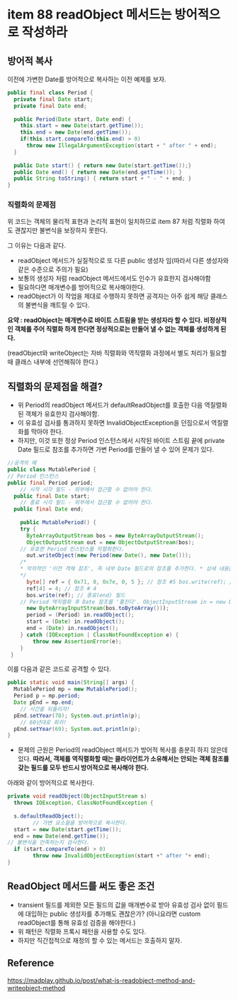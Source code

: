 # item 88 readObject 메서드는 방어적으로 작성하라

## 방어적 복사

이전에 가변한 Date를 방어적으로 복사하는 이전 예제를 보자.

```java
public final class Period {
  private final Date start;
  private final Date end;
  
  public Period(Date start, Date end) {
    this.start = new Date(start.getTime());
    this.end = new Date(end.getTime());
    if(this.start.compareTo(this.end) > 0)
      throw new IllegalArgumentException(start + " after " + end);
  }
  
  public Date start() { return new Date(start.getTime());}
  public Date end() { return new Date(end.getTime()); }
  public String toString() { return start + " - " + end; }
}
```

### 직렬화의 문제점

위 코드는 객체의 물리적 표현과 논리적 표현이 일치하므로 item 87 처럼 직렬화 하여도 괜찮지만 불변식을 보장하지 못한다.

그 이유는 다음과 같다.

- readObject 메서드가 실질적으로 또 다른 public 생성자 임(따라서 다른 생성자와 같은 수준으로 주의가 필요)
- 보통의 생성자 처럼 readObject 메서드에서도 인수가 유효한지 검사해야함
- 필요하다면 매개변수를 방어적으로 복사해야한다.
- readObject가 이 작업을 제대로 수행하지 못하면 공격자는 아주 쉽게 해당 클래스의 불변식을 깨트릴 수 있다.

__요약 : readObject는 매개변수로 바이트 스트림을 받는 생성자라 할 수 있다. 비정상적인 객체를 주어 직렬화 하게 한다면 정상적으로는 만들어 낼 수 없는 객체를 생성하게 된다.__

(readObject와 writeObject는 자바 직렬화와 역직렬화 과정에서 별도 처리가 필요할 때 클래스 내부에 선언해줘야 한다.)



## 직렬화의 문제점을 해결?

- 위 Period의 readObject 메서드가 defaultReadObject를 호출한 다음 역질렬화 된 객체가 유효한지 검사해야함.
- 이 유효성 검사를 통과하지 못하면 InvalidObjectException을 던짐으로서 역질렬화를 막아야 한다.
- 하지만, 이것 또한 정상 Period 인스턴스에서 시작된 바이트 스트림 끝에 private Date 필드로 참조를 추가하면 가변 Period를 만들어 낼 수 있어 문제가 있다.

```java
//공격의 예
public class MutablePeriod {
// Period 인스턴스
public final Period period;
	// 시작 시각 필드 - 외부에서 접근할 수 없어야 한다. 
  public final Date start;
	// 종료 시각 필드 - 외부에서 접근할 수 없어야 한다. 
  public final Date end;
  
	public MutablePeriod() { 
    try {
      ByteArrayOutputStream bos = new ByteArrayOutputStream();
      ObjectOutputStream out = new ObjectOutputStream(bos);
    // 유효한 Period 인스턴스를 직렬화한다. 
      out.writeObject(new Period(new Date(), new Date()));
    /*
    * 악의적인 '이전 객체 참조', 즉 내부 Date 필드로의 참조를 추가한다. * 상세 내용은 자바 객체 직렬화 명세의 6.4절을 참고하자.
    */
      byte[] ref = { 0x71, 0, 0x7e, 0, 5 }; // 참조 #5 bos.write(ref); // 시작(start) 필드
      ref[4] = 4; // 참조 # 4
      bos.write(ref); // 종료(end) 필드
    // Period 역직렬화 후 Date 참조를 '훔친다'. ObjectInputStream in = new ObjectInputStream(
      new ByteArrayInputStream(bos.toByteArray())); 
      period = (Period) in.readObject();
      start = (Date) in.readObject();
      end = (Date) in.readObject();
    } catch (IOException | ClassNotFoundException e) {
  		throw new AssertionError(e); 
    }
 }
```

이를 다음과 같은 코드로 공격할 수 있다.

```java
public static void main(String[] args) { 
  MutablePeriod mp = new MutablePeriod(); 
  Period p = mp.period;
  Date pEnd = mp.end;
	// 시간을 되돌리자! 
  pEnd.setYear(78); System.out.println(p);
	// 60년대로 회귀! 
  pEnd.setYear(69); System.out.println(p);
}

```

- 문제의 근원은 Period의 readObject 메서드가 방어적 복사를 충분히 하지 않은데 있다. 
  __따라서, 객체를 역직렬화할 때는 클라이언트가 소유해서는 안되는 객체 참조를 갖는 필드를 모두 반드시 방어적으로 복사해야 한다.__

아래와 같이 방어적으로 복사한다.

```java
private void readObject(ObjectInputStream s) 
  throws IOException, ClassNotFoundException {
	
  s.defaultReadObject();
		// 가변 요소들을 방어적으로 복사한다. 
  start = new Date(start.getTime()); 
  end = new Date(end.getTime());
// 불변식을 만족하는지 검사한다.
  if (start.compareTo(end) > 0)
		throw new InvalidObjectException(start +" after "+ end); 
}
```



## ReadObject 메서드를 써도 좋은 조건

- transient 필드를 제외한 모든 필드의 값을 매개변수로 받아 유효성 검사 없이 필드에 대입하는 public 생성자를 추가해도 괜찮은가?
  (아니요라면 custom readObject를 통해 유효성 검증을 해야한다.)
- 위 패턴은 직렬화 프록시 패턴을 사용할 수도 있다.
- 하지만 직간접적으로 재정의 할 수 있는 메서드는 호출하지 말자.



## Reference

https://madplay.github.io/post/what-is-readobject-method-and-writeobject-method